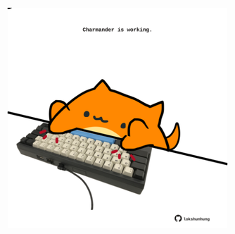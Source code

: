 <!-- built at 08/03/2022, 16:00:58 UTC -->
<p align="center">
  <img width="500" height="500" src="./ReadmeImage.svg">
</p>
